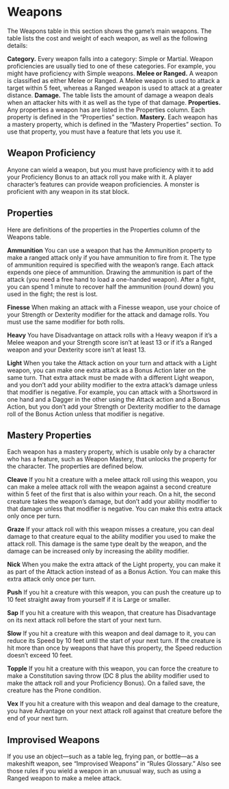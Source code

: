 # Weapons

The Weapons table in this section shows the game’s main weapons. The table lists the cost and weight of each weapon, as well as the following details:

**Category.** Every weapon falls into a category: Simple or Martial. Weapon proficiencies are usually tied to one of these categories. For example, you might have proficiency with Simple weapons.
**Melee or Ranged.** A weapon is classified as either Melee or Ranged. A Melee weapon is used to attack a target within 5 feet, whereas a Ranged weapon is used to attack at a greater distance.
**Damage.** The table lists the amount of damage a weapon deals when an attacker hits with it as well as the type of that damage.
**Properties.** Any properties a weapon has are listed in the Properties column. Each property is defined in the “Properties” section.
**Mastery.** Each weapon has a mastery property, which is defined in the “Mastery Properties” section. To use that property, you must have a feature that lets you use it.

## Weapon Proficiency

Anyone can wield a weapon, but you must have proficiency with it to add your Proficiency Bonus to an attack roll you make with it. A player character’s features can provide weapon proficiencies. A monster is proficient with any weapon in its stat block.

## Properties

Here are definitions of the properties in the Properties column of the Weapons table.

**Ammunition**
You can use a weapon that has the Ammunition property to make a ranged attack only if you have ammunition to fire from it. The type of ammunition required is specified with the weapon’s range. Each attack expends one piece of ammunition. Drawing the ammunition is part of the attack (you need a free hand to load a one-handed weapon). After a fight, you can spend 1 minute to recover half the ammunition (round down) you used in the fight; the rest is lost.

**Finesse**
When making an attack with a Finesse weapon, use your choice of your Strength or Dexterity modifier for the attack and damage rolls. You must use the same modifier for both rolls.

**Heavy**
You have Disadvantage on attack rolls with a Heavy weapon if it’s a Melee weapon and your Strength score isn’t at least 13 or if it’s a Ranged weapon and your Dexterity score isn’t at least 13.

**Light**
When you take the Attack action on your turn and attack with a Light weapon, you can make one extra attack as a Bonus Action later on the same turn. That extra attack must be made with a different Light weapon, and you don’t add your ability modifier to the extra attack’s damage unless that modifier is negative. For example, you can attack with a Shortsword in one hand and a Dagger in the other using the Attack action and a Bonus Action, but you don’t add your Strength or Dexterity modifier to the damage roll of the Bonus Action unless that modifier is negative.

## Mastery Properties

Each weapon has a mastery property, which is usable only by a character who has a feature, such as Weapon Mastery, that unlocks the property for the character. The properties are defined below.

**Cleave**
If you hit a creature with a melee attack roll using this weapon, you can make a melee attack roll with the weapon against a second creature within 5 feet of the first that is also within your reach. On a hit, the second creature takes the weapon’s damage, but don’t add your ability modifier to that damage unless that modifier is negative. You can make this extra attack only once per turn.

**Graze**
If your attack roll with this weapon misses a creature, you can deal damage to that creature equal to the ability modifier you used to make the attack roll. This damage is the same type dealt by the weapon, and the damage can be increased only by increasing the ability modifier.

**Nick**
When you make the extra attack of the Light property, you can make it as part of the Attack action instead of as a Bonus Action. You can make this extra attack only once per turn.

**Push**
If you hit a creature with this weapon, you can push the creature up to 10 feet straight away from yourself if it is Large or smaller.

**Sap**
If you hit a creature with this weapon, that creature has Disadvantage on its next attack roll before the start of your next turn.

**Slow**
If you hit a creature with this weapon and deal damage to it, you can reduce its Speed by 10 feet until the start of your next turn. If the creature is hit more than once by weapons that have this property, the Speed reduction doesn’t exceed 10 feet.

**Topple**
If you hit a creature with this weapon, you can force the creature to make a Constitution saving throw (DC 8 plus the ability modifier used to make the attack roll and your Proficiency Bonus). On a failed save, the creature has the Prone condition.

**Vex**
If you hit a creature with this weapon and deal damage to the creature, you have Advantage on your next attack roll against that creature before the end of your next turn.

## Improvised Weapons

If you use an object—such as a table leg, frying pan, or bottle—as a makeshift weapon, see “Improvised Weapons” in “Rules Glossary.” Also see those rules if you wield a weapon in an unusual way, such as using a Ranged weapon to make a melee attack.